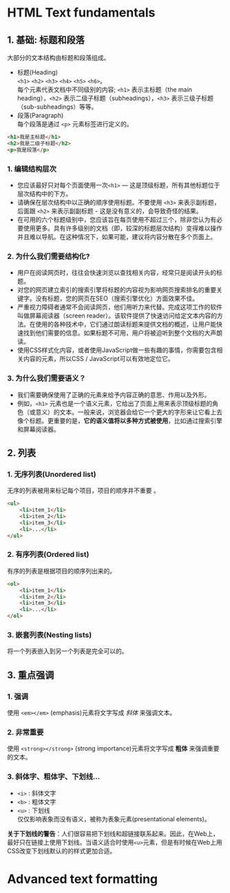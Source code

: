 # HTML Text fundamentals
## 1. 基础: 标题和段落
大部分的文本结构由标题和段落组成。
* 标题(Heading)  
`<h1>` `<h2>` `<h3>` `<h4>` `<h5>` `<h6>`。  
每个元素代表文档中不同级别的内容; `<h1>` 表示主标题（the main heading），`<h2>` 表示二级子标题（subheadings），`<h3>` 表示三级子标题（sub-subheadings）等等。
* 段落(Paragraph)  
每个段落是通过 `<p>` 元素标签进行定义的。
```html
<h1>我是主标题</h1>
<h2>我是二级子标题</h2>
<p>我是段落</p>
```
### 1. 编辑结构层次
* 您应该最好只对每个页面使用一次`<h1>` — 这是顶级标题，所有其他标题位于层次结构中的下方。
* 请确保在层次结构中以正确的顺序使用标题。不要使用 `<h3>` 来表示副标题，后面跟 `<h2>` 来表示副副标题 - 这是没有意义的，会导致奇怪的结果。
* 在可用的六个标题级别中，您应该旨在每页使用不超过三个，除非您认为有必要使用更多。具有许多级别的文档（即，较深的标题层次结构）变得难以操作并且难以导航。在这种情况下，如果可能，建议将内容分散在多个页面上。
### 2. 为什么我们需要结构化?
- 用户在阅读网页时，往往会快速浏览以查找相关内容，经常只是阅读开头的标题。
- 对您的网页建立索引的搜索引擎将标题的内容视为影响网页搜索排名的重要关键字。没有标题，您的网页在SEO（搜索引擎优化）方面效果不佳。
- 严重视力障碍者通常不会阅读网页，他们用听力来代替。完成这项工作的软件叫做屏幕阅读器（screen reader）。该软件提供了快速访问给定文本内容的方法。在使用的各种技术中，它们通过朗读标题来提供文档的概述，让用户能快速找到他们需要的信息。如果标题不可用，用户将被迫听到整个文档的大声朗读。
- 使用CSS样式化内容，或者使用JavaScript做一些有趣的事情，你需要包含相关内容的元素，所以CSS / JavaScript可以有效地定位它。  
### 3. 为什么我们需要语义？
* 我们需要确保使用了正确的元素来给予内容正确的意思、作用以及外形。
* 例如，`<h1>` 元素也是一个语义元素，它给出了页面上用来表示顶级标题的角色（或意义）的文本。一般来说，浏览器会给它一个更大的字形来让它看上去像个标题。更重要的是，**它的语义值将以多种方式被使用**，比如通过搜索引擎和屏幕阅读器。

## 2. 列表
### 1. 无序列表(Unordered list)
无序的列表被用来标记每个项目，项目的顺序并不重要 。
```html
<ul>
    <li>item_1</li>
    <li>item_2</li>
    <li>item_3</li>
    <li>...</li>
</ul>
```

### 2. 有序列表(Ordered list)
有序的列表是根据项目的顺序列出来的。
```html
<ol>
    <li>item_1</li>
    <li>item_2</li>
    <li>item_3</li>
    <li>...</li>
</ol>
```

### 3. 嵌套列表(Nesting lists)
将一个列表嵌入到另一个列表是完全可以的。

## 3. 重点强调
### 1. 强调
使用 `<em></em>` (emphasis)元素将文字写成 *斜体* 来强调文本。
### 2. 非常重要
使用 `<strong></strong>` (strong importance)元素将文字写成 **粗体** 来强调重要的文本。
### 3. 斜体字、粗体字、下划线...
* `<i>` : 斜体文字  
* `<b>` : 粗体文字  
* `<u>` : 下划线  
仅仅影响表象而没有语义，被称为表象元素(presentational elements)。  

**关于下划线的警告**：人们很容易把下划线和超链接联系起来。因此，在Web上，最好只在链接上使用下划线。当语义适合时使用`<u>`元素，但是有时候在Web上用CSS改变下划线默认的的样式更加合适。

# Advanced text formatting